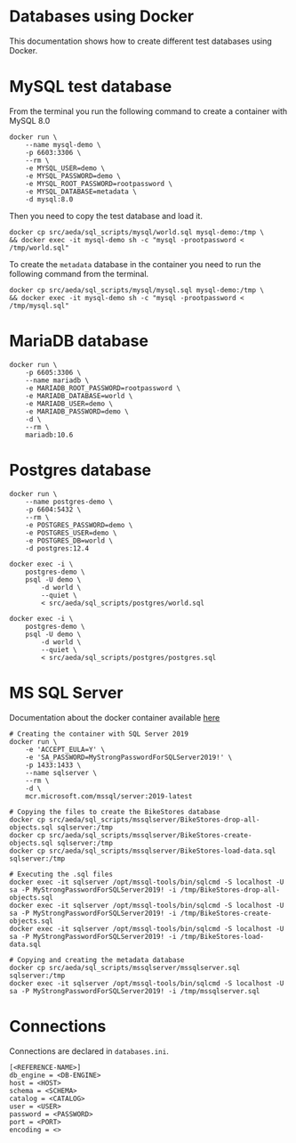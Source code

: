 # Databases using Docker

This documentation shows how to create different test databases using Docker.

# MySQL test database

From the terminal you run the following command to create a container with MySQL 8.0

```
docker run \
    --name mysql-demo \
    -p 6603:3306 \
    --rm \
    -e MYSQL_USER=demo \
    -e MYSQL_PASSWORD=demo \
    -e MYSQL_ROOT_PASSWORD=rootpassword \
    -e MYSQL_DATABASE=metadata \
    -d mysql:8.0
```

Then you need to copy the test database and load it.

```
docker cp src/aeda/sql_scripts/mysql/world.sql mysql-demo:/tmp \
&& docker exec -it mysql-demo sh -c "mysql -prootpassword < /tmp/world.sql"
```

To create the `metadata` database in the container you need to run the following command from the terminal.

```
docker cp src/aeda/sql_scripts/mysql/mysql.sql mysql-demo:/tmp \
&& docker exec -it mysql-demo sh -c "mysql -prootpassword < /tmp/mysql.sql"
```
# MariaDB database

```
docker run \
    -p 6605:3306 \
    --name mariadb \
    -e MARIADB_ROOT_PASSWORD=rootpassword \
    -e MARIADB_DATABASE=world \
    -e MARIADB_USER=demo \
    -e MARIADB_PASSWORD=demo \
    -d \
    --rm \
    mariadb:10.6
```

# Postgres database

```
docker run \
    --name postgres-demo \
    -p 6604:5432 \
    --rm \
    -e POSTGRES_PASSWORD=demo \
    -e POSTGRES_USER=demo \
    -e POSTGRES_DB=world \
    -d postgres:12.4
```

```
docker exec -i \
    postgres-demo \
    psql -U demo \
        -d world \
        --quiet \
        < src/aeda/sql_scripts/postgres/world.sql

docker exec -i \
    postgres-demo \
    psql -U demo \
        -d world \
        --quiet \
        < src/aeda/sql_scripts/postgres/postgres.sql
```

# MS SQL Server

Documentation about the docker container available [here](https://docs.microsoft.com/en-us/sql/linux/quickstart-install-connect-docker)
```
# Creating the container with SQL Server 2019
docker run \
    -e 'ACCEPT_EULA=Y' \
    -e 'SA_PASSWORD=MyStrongPasswordForSQLServer2019!' \
    -p 1433:1433 \
    --name sqlserver \
    --rm \
    -d \
    mcr.microsoft.com/mssql/server:2019-latest

# Copying the files to create the BikeStores database
docker cp src/aeda/sql_scripts/mssqlserver/BikeStores-drop-all-objects.sql sqlserver:/tmp
docker cp src/aeda/sql_scripts/mssqlserver/BikeStores-create-objects.sql sqlserver:/tmp
docker cp src/aeda/sql_scripts/mssqlserver/BikeStores-load-data.sql sqlserver:/tmp

# Executing the .sql files
docker exec -it sqlserver /opt/mssql-tools/bin/sqlcmd -S localhost -U sa -P MyStrongPasswordForSQLServer2019! -i /tmp/BikeStores-drop-all-objects.sql
docker exec -it sqlserver /opt/mssql-tools/bin/sqlcmd -S localhost -U sa -P MyStrongPasswordForSQLServer2019! -i /tmp/BikeStores-create-objects.sql
docker exec -it sqlserver /opt/mssql-tools/bin/sqlcmd -S localhost -U sa -P MyStrongPasswordForSQLServer2019! -i /tmp/BikeStores-load-data.sql

# Copying and creating the metadata database
docker cp src/aeda/sql_scripts/mssqlserver/mssqlserver.sql sqlserver:/tmp
docker exec -it sqlserver /opt/mssql-tools/bin/sqlcmd -S localhost -U sa -P MyStrongPasswordForSQLServer2019! -i /tmp/mssqlserver.sql
```

# Connections

Connections are declared in `databases.ini`.

```
[<REFERENCE-NAME>]
db_engine = <DB-ENGINE>
host = <HOST>
schema = <SCHEMA>
catalog = <CATALOG>
user = <USER>
password = <PASSWORD>
port = <PORT>
encoding = <>
```